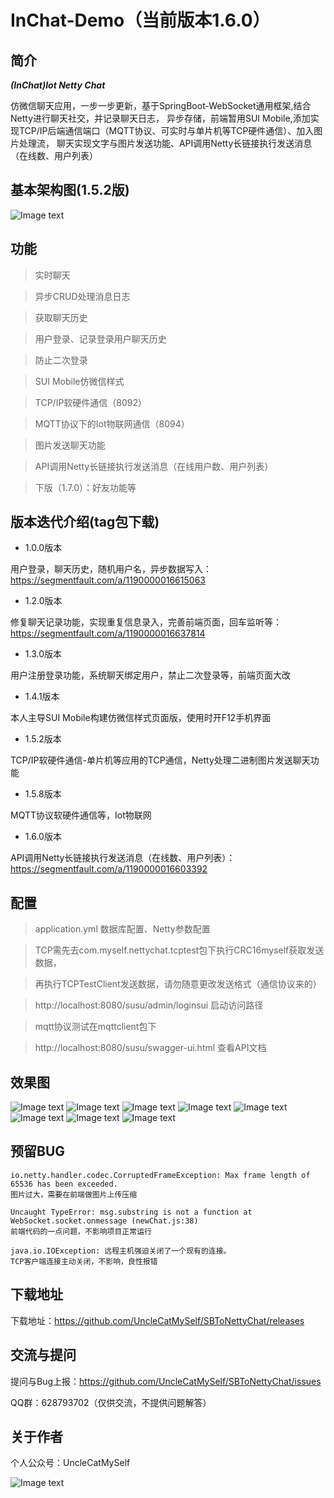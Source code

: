 # InChat-Demo（当前版本1.6.0）

## 简介

***(InChat)Iot Netty Chat***

仿微信聊天应用，一步一步更新，基于SpringBoot-WebSocket通用框架,结合Netty进行聊天社交，并记录聊天日志，
异步存储，前端暂用SUI Mobile,添加实现TCP/IP后端通信端口（MQTT协议、可实时与单片机等TCP硬件通信）、加入图片处理流，
聊天实现文字与图片发送功能、API调用Netty长链接执行发送消息（在线数、用户列表）

## 基本架构图(1.5.2版)

![Image text](https://raw.githubusercontent.com/UncleCatMySelf/img-myself/master/img/nettychat/ggg1.png)

## 功能

>实时聊天

>异步CRUD处理消息日志

>获取聊天历史

>用户登录、记录登录用户聊天历史

>防止二次登录

>SUI Mobile仿微信样式

>TCP/IP软硬件通信（8092）

>MQTT协议下的Iot物联网通信（8094）

>图片发送聊天功能

>API调用Netty长链接执行发送消息（在线用户数、用户列表）

>下版（1.7.0）：好友功能等

## 版本迭代介绍(tag包下载)

* 1.0.0版本

用户登录，聊天历史，随机用户名，异步数据写入：https://segmentfault.com/a/1190000016615063

* 1.2.0版本

修复聊天记录功能，实现重复信息录入，完善前端页面，回车监听等：https://segmentfault.com/a/1190000016637814

* 1.3.0版本

用户注册登录功能，系统聊天绑定用户，禁止二次登录等，前端页面大改

* 1.4.1版本

本人主导SUI Mobile构建仿微信样式页面版，使用时开F12手机界面

* 1.5.2版本

TCP/IP软硬件通信-单片机等应用的TCP通信，Netty处理二进制图片发送聊天功能

* 1.5.8版本

MQTT协议软硬件通信等，Iot物联网

* 1.6.0版本

API调用Netty长链接执行发送消息（在线数、用户列表）：https://segmentfault.com/a/1190000016603392


## 配置

>application.yml 数据库配置、Netty参数配置

>TCP需先去com.myself.nettychat.tcptest包下执行CRC16myself获取发送数据，

>再执行TCPTestClient发送数据，请勿随意更改发送格式（通信协议来的）

>http://localhost:8080/susu/admin/loginsui 启动访问路径

>mqtt协议测试在mqttclient包下

>http://localhost:8080/susu/swagger-ui.html 查看API文档

## 效果图 

![Image text](https://raw.githubusercontent.com/UncleCatMySelf/img-myself/master/img/nettychat/001%20(5).png)
![Image text](https://raw.githubusercontent.com/UncleCatMySelf/img-myself/master/img/nettychat/001%20(3).png)
![Image text](https://raw.githubusercontent.com/UncleCatMySelf/img-myself/master/img/nettychat/001%20(4).png)
![Image text](https://raw.githubusercontent.com/UncleCatMySelf/img-myself/master/img/nettychat/001%20(2).png)
![Image text](https://raw.githubusercontent.com/UncleCatMySelf/img-myself/master/img/nettychat/001%20(1).png)
![Image text](https://raw.githubusercontent.com/UncleCatMySelf/img-myself/master/img/nettychat/9.png)
![Image text](https://raw.githubusercontent.com/UncleCatMySelf/img-myself/master/img/nettychat/10.png)
![Image text](https://raw.githubusercontent.com/UncleCatMySelf/img-myself/master/img/nettychat/11.png)

## 预留BUG

```
io.netty.handler.codec.CorruptedFrameException: Max frame length of 65536 has been exceeded.
图片过大，需要在前端做图片上传压缩

Uncaught TypeError: msg.substring is not a function at WebSocket.socket.onmessage (newChat.js:38)
前端代码的一点问题，不影响项目正常运行

java.io.IOException: 远程主机强迫关闭了一个现有的连接。
TCP客户端连接主动关闭，不影响，良性报错
```

## 下载地址

下载地址：https://github.com/UncleCatMySelf/SBToNettyChat/releases

## 交流与提问

提问与Bug上报：https://github.com/UncleCatMySelf/SBToNettyChat/issues

QQ群：628793702（仅供交流，不提供问题解答）

## 关于作者

个人公众号：UncleCatMySelf

![Image text](https://raw.githubusercontent.com/UncleCatMySelf/img-myself/master/img/%E5%85%AC%E4%BC%97%E5%8F%B7.png)
